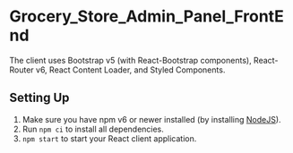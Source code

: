 # Grocery_Store_Admin_Panel_FrontEnd

The client uses Bootstrap v5 (with React-Bootstrap components), React-Router v6, React Content Loader, and Styled Components.


## Setting Up

1. Make sure you have npm v6 or newer installed (by installing [NodeJS](https://nodejs.org/en/download)).
2. Run `npm ci` to install all dependencies.
3. `npm start` to start your React client application.



